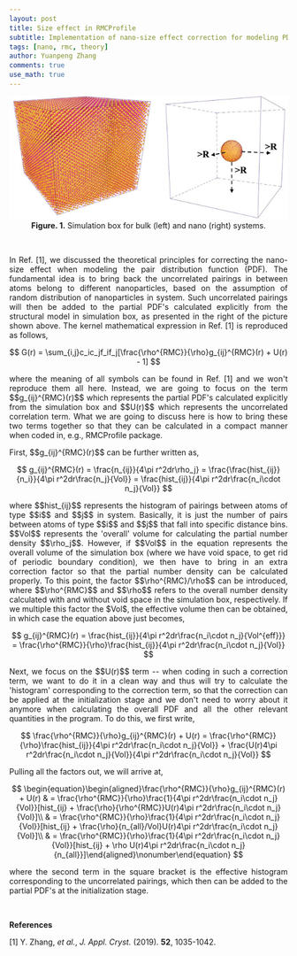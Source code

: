 ```yaml
---
layout: post
title: Size effect in RMCProfile
subtitle: Implementation of nano-size effect correction for modeling PDF
tags: [nano, rmc, theory]
author: Yuanpeng Zhang
comments: true
use_math: true
---
```


<p align='center'>
<img src="/assets/img/posts/nano-rmc.jpg"
   style="border:none;"
   alt="nano-rmc"
   title="nano-rmc" />
<br />
<b>Figure. 1.</b> Simulation box for bulk (left) and nano (right) systems.
</p>

<p align='center'>
<br />
</p>

<p style='text-align: justify'>
In Ref. [1], we discussed the theoretical principles for correcting the nano-size effect when modeling the pair distribution function (PDF). The fundamental idea is to bring back the uncorrelated pairings in between atoms belong to different nanoparticles, based on the assumption of random distribution of nanoparticles in system. Such uncorrelated pairings will then be added to the partial PDF's calculated explicitly from the structural model in simulation box, as presented in the right of the picture shown above. The kernel mathematical expression in Ref. [1] is reproduced as follows,
</p>

$$
G(r) = \sum_{i,j}c_ic_jf_if_j[\frac{\rho^{RMC}}{\rho}g_{ij}^{RMC}(r) + U(r) - 1]
$$

<p style='text-align: justify'>
where the meaning of all symbols can be found in Ref. [1] and we won't reproduce them all here. Instead, we are going to focus on the term $$g_{ij}^{RMC}(r)$$ which represents the partial PDF's calculated explicitly from the simulation box and $$U(r)$$ which represents the uncorrelated correlation term. What we are going to discuss here is how to bring these two terms together so that they can be calculated in a compact manner when coded in, e.g., RMCProfile package.
</p>

<p style='text-align: justify'>
First, $$g_{ij}^{RMC}(r)$$ can be further written as,
</p>

$$
g_{ij}^{RMC}(r) = \frac{n_{ij}}{4\pi r^2dr\rho_j} = \frac{\frac{hist_{ij}}{n_i}}{4\pi r^2dr\frac{n_j}{Vol}} = \frac{hist_{ij}}{4\pi r^2dr\frac{n_i\cdot n_j}{Vol}}
$$

<p style='text-align: justify'>
where $$hist_{ij}$$ represents the histogram of pairings between atoms of type $$i$$ and $$j$$ in system. Basically, it is just the number of pairs between atoms of type $$i$$ and $$j$$ that fall into specific distance bins. $$Vol$$ represents the 'overall' volume for calculating the partial number density $$\rho_j$$. However, if $$Vol$$ in the equation represents the overall volume of the simulation box (where we have void space, to get rid of periodic boundary condition), we then have to bring in an extra correction factor so that the partial number density can be calculated properly. To this point, the factor $$\rho^{RMC}/\rho$$ can be introduced, where $$\rho^{RMC}$$ and $$\rho$$ refers to the overall number density calculated with and without void space in the simulation box, respectively. If we multiple this factor the $Vol$, the effective volume then can be obtained, in which case the equation above just becomes,
</p>

$$
g_{ij}^{RMC}(r) = \frac{hist_{ij}}{4\pi r^2dr\frac{n_i\cdot n_j}{Vol^{eff}}} = \frac{\rho^{RMC}}{\rho}\frac{hist_{ij}}{4\pi r^2dr\frac{n_i\cdot n_j}{Vol}}
$$

<p style='text-align: justify'>
Next, we focus on the $$U(r)$$ term -- when coding in such a correction term, we want to do it in a clean way and thus will try to calculate the 'histogram' corresponding to the correction term, so that the correction can be applied at the initialization stage and we don't need to worry about it anymore when calculating the overall PDF and all the other relevant quantities in the program. To do this, we first write,
</p>

$$
\frac{\rho^{RMC}}{\rho}g_{ij}^{RMC}(r) + U(r) = \frac{\rho^{RMC}}{\rho}\frac{hist_{ij}}{4\pi r^2dr\frac{n_i\cdot n_j}{Vol}} + \frac{U(r)4\pi r^2dr\frac{n_i\cdot n_j}{Vol}}{4\pi r^2dr\frac{n_i\cdot n_j}{Vol}}
$$

<p style='text-align: justify'>
Pulling all the factors out, we will arrive at,
</p>

$$
\begin{equation}\begin{aligned}\frac{\rho^{RMC}}{\rho}g_{ij}^{RMC}(r) + U(r) & = \frac{\rho^{RMC}}{\rho}\frac{1}{4\pi r^2dr\frac{n_i\cdot n_j}{Vol}}[hist_{ij} + \frac{\rho}{\rho^{RMC}}U(r)4\pi r^2dr\frac{n_i\cdot n_j}{Vol}]\\ & = \frac{\rho^{RMC}}{\rho}\frac{1}{4\pi r^2dr\frac{n_i\cdot n_j}{Vol}}[hist_{ij} + \frac{\rho}{n_{all}/Vol}U(r)4\pi r^2dr\frac{n_i\cdot n_j}{Vol}]\\ & = \frac{\rho^{RMC}}{\rho}\frac{1}{4\pi r^2dr\frac{n_i\cdot n_j}{Vol}}[hist_{ij} + \rho U(r)4\pi r^2dr\frac{n_i\cdot n_j}{n_{all}}]\end{aligned}\nonumber\end{equation}
$$

<p style='text-align: justify'>
where the second term in the square bracket is the effective histogram corresponding to the uncorrelated pairings, which then can be added to the partial PDF's at the initialization stage.
</p>

<br />

<b>References</b>

[1] Y. Zhang, *et al.*, *J. Appl. Cryst.* (2019). **52**, 1035-1042.
